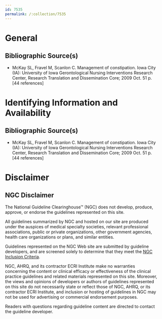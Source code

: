 ```yaml
---
id: 7535
permalink: /:collection/7535
---
```


# General

## Bibliographic Source(s)

- McKay SL, Fravel M, Scanlon C. Management of constipation. Iowa City (IA): University of Iowa Gerontological Nursing Interventions Research Center, Research Translation and Dissemination Core; 2009 Oct. 51 p. [44 references]

# Identifying Information and Availability

## Bibliographic Source(s)

- McKay SL, Fravel M, Scanlon C. Management of constipation. Iowa City (IA): University of Iowa Gerontological Nursing Interventions Research Center, Research Translation and Dissemination Core; 2009 Oct. 51 p. [44 references]

# Disclaimer

## NGC Disclaimer

The National Guideline Clearinghouse™ (NGC) does not develop, produce, approve, or endorse the guidelines represented on this site.

All guidelines summarized by NGC and hosted on our site are produced under the auspices of medical specialty societies, relevant professional associations, public or private organizations, other government agencies, health care organizations or plans, and similar entities.

Guidelines represented on the NGC Web site are submitted by guideline developers, and are screened solely to determine that they meet the [NGC Inclusion Criteria](/help-and-about/summaries/inclusion-criteria).

NGC, AHRQ, and its contractor ECRI Institute make no warranties concerning the content or clinical efficacy or effectiveness of the clinical practice guidelines and related materials represented on this site. Moreover, the views and opinions of developers or authors of guidelines represented on this site do not necessarily state or reflect those of NGC, AHRQ, or its contractor ECRI Institute, and inclusion or hosting of guidelines in NGC may not be used for advertising or commercial endorsement purposes.

Readers with questions regarding guideline content are directed to contact the guideline developer.

